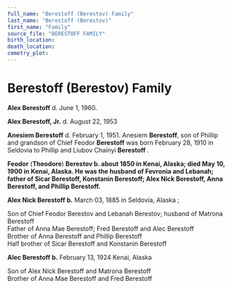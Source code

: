 ```yaml
---
full_name: "Berestoff (Berestov) Family"
last_name: "Berestoff (Berestov)"
first_name: "Family"
source_file: "BERESTOFF FAMILY"
birth_location:
death_location:
cemetry_plot: 
---
```

# Berestoff (Berestov) Family

**Alex Berestoff** d. June 1, 1960.

**Alex Berestoff, Jr.** d. August 22, 1953

**Anesiem Berestoff** d. February 1, 1951. Anesiem **Berestoff**, son of
Phillip and grandson of Chief Feodor **Berestoff** was born February 28,
1910 in Seldovia to Phillip and Liubov Chainyi **Berestoff** .

**Feodor** (**Theodore**) **Berestov b. about 1850 in Kenai, Alaska;
died May 10, 1900 in Kenai, Alaska. He was the husband of Fevronia and
Lebanah; father of Sicar Berestoff, Konstanin Berestoff; Alex Nick
Berestoff, Anna Berestoff, and Phillip Berestoff.**

**Alex Nick Berestoff b.** March 03, 1885 in Seldovia, Alaska ;

Son of Chief Feodor Berestov and Lebanah Berestov; husband of Matrona
Berestoff  
Father of Anna Mae Berestoff; Fred Berestoff and Alec Berestoff  
Brother of Anna Berestoff and Phillip Berestoff  
Half brother of Sicar Berestoff and Konstanin Berestoff

**Alec Berestoff b.** February 13, 1924 Kenai, Alaska

Son of Alex Nick Berestoff and Matrona Berestoff  
Brother of Anna Mae Berestoff and Fred Berestoff
